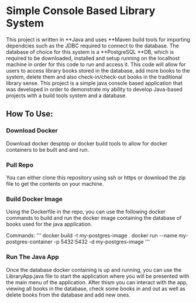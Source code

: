 # Simple Console Based Library System

This project is written in **Java and uses **Maven build tools for importing dependcies such as the JDBC required to connect to the database. The database of choice for this system is a **PostgreSQL **DB, which is required to be downloaded, installed and setup running on the localhost machine in order for this code to run and access it. This code will allow for users to access library books stored in the database, add more books to the system, delete them and also check-in/check-out books in the traditional library sense. This project is a simple java console based application that was developed in order to demonstrate my ability to develop Java-based projects with a build tools system and a database.

## How To Use:
### Download Docker
Download docker desptop or docker build tools to allow for docker containers to be built and and run.
### Pull Repo
You can either clone this repository using ssh or https or download the zip file to get the contents on your machine.
### Build Docker Image
Using the Dockerfile in the repo, you can use the following docker commands to build and run the docker image containing the database of books used for the java application. 

Commands:
'''
docker build -t my-postgres-image .
docker run --name my-postgres-container -p 5432:5432 -d my-postgres-image
'''

### Run The Java App
Once the database docker containing is up and running, you can use the LibraryApp.java file to start the application where you will be presented with the main menu of the application. After thism you can interact with the app, viewing all books in the database, check some books in and out as well as delete books from the database and add new ones.
